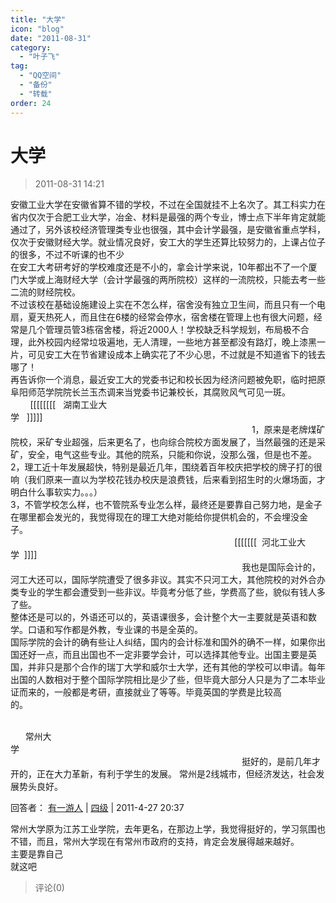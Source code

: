 ```yaml
---
title: "大学"
icon: "blog"
date: "2011-08-31"
category:
  - "叶子飞"
tag:
  - "QQ空间"
  - "备份"
  - "转载"
order: 24
---
```

# 大学
> 2011-08-31 14:21


安徽工业大学在安徽省算不错的学校，不过在全国就挂不上名次了。其工科实力在省内仅次于合肥工业大学，冶金、材料是最强的两个专业，博士点下半年肯定就能通过了，另外该校经济管理类专业也很强，其中会计学最强，是安徽省重点学科，仅次于安徽财经大学。就业情况良好，安工大的学生还算比较努力的，上课占位子的很多，不过不听课的也不少  
在安工大考研考好的学校难度还是不小的，拿会计学来说，10年都出不了一个厦门大学或上海财经大学（会计学最强的两所院校）这样的一流院校，只能去考一些二流的财经院校。  
不过该校在基础设施建设上实在不怎么样，宿舍没有独立卫生间，而且只有一个电扇，夏天热死人，而且住在6楼的经常会停水，宿舍楼在管理上也有很大问题，经常是几个管理员管3栋宿舍楼，将近2000人！学校缺乏科学规划，布局极不合理，此外校园内经常垃圾遍地，无人清理，一些地方甚至都没有路灯，晚上漆黑一片，可见安工大在节省建设成本上确实花了不少心思，不过就是不知道省下的钱去哪了！  
再告诉你一个消息，最近安工大的党委书记和校长因为经济问题被免职，临时把原阜阳师范学院院长兰玉杰调来当党委书记兼校长，其腐败风气可见一斑。  
        \[\[\[\[\[\[\[\[   湖南工业大学   \]\]\]\]\]                                                                                                                                                                                                                    1，原来是老牌煤矿院校，采矿专业超强，后来更名了，也向综合院校方面发展了，当然最强的还是采矿，安全，电气这些专业。其他的院系，只能和你说，没那么强，但是也不差。  
2，理工近十年发展超快，特别是最近几年，围绕着百年校庆把学校的牌子打的很响（我们原来一直以为学校花钱办校庆是浪费钱，后来看到招生时的火爆场面，才明白什么事软实力。。。）  
3，不管学校怎么样，也不管院系专业怎么样，最终还是要靠自己努力地，是金子在哪里都会发光的，我觉得现在的理工大绝对能给你提供机会的，不会埋没金子。                                                                                                                                                                                                                   \[\[\[\[\[\[\[  河北工业大学  \]\]\]\]                                                                                                                                                                                                                   我也是国际会计的，河工大还可以，国际学院遭受了很多非议。其实不只河工大，其他院校的对外合办类专业的学生都会遭受到一些非议。毕竟考分低了些，学费高了些，貌似有钱人多了些。  
整体还是可以的，外语还可以的，英语课很多，会计整个大一主要就是英语和数学。口语和写作都是外教，专业课的书是全英的。  
国际学院的会计的确有些让人纠结，国内的会计标准和国外的确不一样，如果你出国还好一点，而且出国也不一定非要学会计，可以选择其他专业。出国主要是英国，并非只是那个合作的瑞丁大学和威尔士大学，还有其他的学校可以申请。每年出国的人数相对于整个国际学院相比是少了些，但毕竟大部分人只是为了二本毕业证而来的，一般都是考研，直接就业了等等。毕竟英国的学费是比较高的。                                                                                                                                                                                                                                   

      常州大学                                                                                                                                                                                                                          挺好的，是前几年才开的，正在大力革新，有利于学生的发展。
常州是2线城市，但经济发达，社会发展势头良好。 

回答者： [有一游人](http://passport.baidu.com/?business&aid=6&un=%D3%D0%D2%BB%D3%CE%C8%CB#2) | [四级](http://www.baidu.com/search/zhidao_help.html#%C8%E7%BA%CE%D1%A1%D4%F1%CD%B7%CF%CE "采纳率：29%") | 2011-4-27 20:37

常州大学原为江苏工业学院，去年更名，在那边上学，我觉得挺好的，学习氛围也不错，而且，常州大学现在有常州市政府的支持，肯定会发展得越来越好。   
主要是靠自己  
就这吧
> 评论(0)

